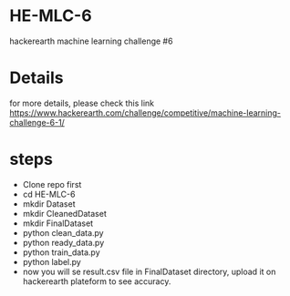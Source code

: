 # HE-MLC-6
hackerearth machine learning challenge #6
# Details
for more details, please check this link https://www.hackerearth.com/challenge/competitive/machine-learning-challenge-6-1/
# steps
  * Clone repo first
  * cd HE-MLC-6
  * mkdir Dataset 
  * mkdir CleanedDataset
  * mkdir FinalDataset
  * python clean_data.py
  * python ready_data.py
  * python train_data.py
  * python label.py
  * now you will se result.csv file in FinalDataset directory, upload it on hackerearth plateform to see accuracy.
